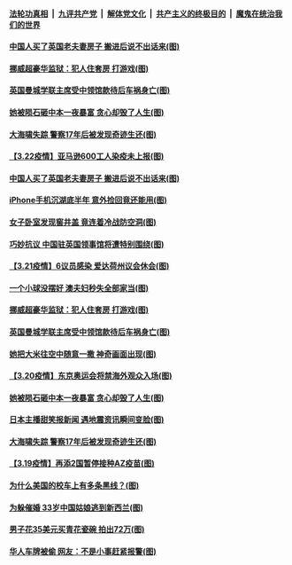 ####  [法轮功真相](../../../../basic/blob/master/README.md?t=03230631) &nbsp;|&nbsp; [九评共产党](../../../../9ping.md/blob/master/README.md?t=03230631) &nbsp;|&nbsp; [解体党文化](../../../../jtdwh.md/blob/master/README.md?t=03230631)  &nbsp;|&nbsp; [共产主义的终极目的](../../../../gczydzjmd.md/blob/master/README.md?t=03230631) &nbsp;|&nbsp; [魔鬼在统治我们的世界](../../../../mgztzwmdsj.md/blob/master/README.md?t=03230631) 

#### [中国人买了英国老夫妻房子 搬进后说不出话来(图)](../pages/p3/966389.md?t=03230631) 

#### [挪威超豪华监狱：犯人住套房 打游戏(图)](../pages/p3/966279.md?t=03230631) 

#### [英国曼城学联主席受中领馆款待后车祸身亡(图)](../pages/p3/966247.md?t=03230631) 


#### [她被陨石砸中本一夜暴富 贪心却毁了人生(图)](../pages/p3/965990.md?t=03230631) 

#### [大海啸失踪 警察17年后被发现奇迹生还(图)](../pages/p3/966106.md?t=03230631) 

#### [【3.22疫情】亚马逊600工人染疫未上报(图)](../pages/p3/966403.md?t=03230631) 

#### [中国人买了英国老夫妻房子 搬进后说不出话来(图)](../pages/p3/966389.md?t=03230631) 

#### [iPhone手机沉湖底半年 意外捡回竟还能用(图)](../pages/p3/966377.md?t=03230631) 

#### [女子卧室发现窖井盖 竟连着冷战防空洞(图)](../pages/p3/966326.md?t=03230631) 

#### [巧妙抗议 中国驻英国领事馆将遭特别围绕(图)](../pages/p3/966307.md?t=03230631) 

#### [【3.21疫情】6议员感染 爱达荷州议会休会(图)](../pages/p3/966287.md?t=03230631) 

#### [一个小球没摆好 澳夫妇秒失全部家当(图)](../pages/p3/966283.md?t=03230631) 

#### [挪威超豪华监狱：犯人住套房 打游戏(图)](../pages/p3/966279.md?t=03230631) 

#### [英国曼城学联主席受中领馆款待后车祸身亡(图)](../pages/p3/966247.md?t=03230631) 

#### [她把大米往空中随意一撒 神奇画面出现(图)](../pages/p3/966225.md?t=03230631) 


#### [【3.20疫情】东京奥运会将禁海外观众入场(图)](../pages/p3/966210.md?t=03230631) 

#### [她被陨石砸中本一夜暴富 贪心却毁了人生(图)](../pages/p3/965990.md?t=03230631) 

#### [日本主播甜笑报新闻 遇地震资讯瞬间变脸(图)](../pages/p3/966126.md?t=03230631) 

#### [大海啸失踪 警察17年后被发现奇迹生还(图)](../pages/p3/966106.md?t=03230631) 

#### [【3.19疫情】再添2国暂停接种AZ疫苗(图)](../pages/p3/966099.md?t=03230631) 

#### [为什么美国的校车上有多条黑线？(图)](../pages/p3/965888.md?t=03230631) 

#### [为躲催婚 33岁中国姑娘逃到新西兰(图)](../pages/p3/966082.md?t=03230631) 

#### [男子花35美元买青花瓷碗 拍出72万(图)](../pages/p3/966076.md?t=03230631) 

#### [华人车牌被偷 网友：不是小事赶紧报警(图)](../pages/p3/966073.md?t=03230631) 

